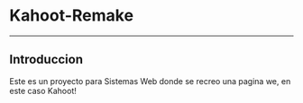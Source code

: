 # Kahoot-Remake
***
## Introduccion
Este es un proyecto para Sistemas Web donde se recreo una pagina we, en este caso Kahoot!

